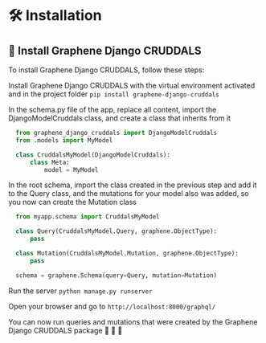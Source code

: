 # 🛠️ Installation




##   🔧 Install Graphene Django CRUDDALS

To install Graphene Django CRUDDALS, follow these steps:

Install Graphene Django CRUDDALS with the virtual environment activated and in the project folder
  `pip install graphene-django-cruddals`

In the schema.py file of the app, replace all content, import the DjangoModelCruddals class, and create a class that inherits from it

```python
  from graphene_django_cruddals import DjangoModelCruddals
  from .models import MyModel

  class CruddalsMyModel(DjangoModelCruddals):
      class Meta:
          model = MyModel
```

In the root schema, import the class created in the previous step and add it to the Query class, and the
mutations for your model also was added, so you now can create the Mutation class
```python
  from myapp.schema import CruddalsMyModel

  class Query(CruddalsMyModel.Query, graphene.ObjectType):
      pass

  class Mutation(CruddalsMyModel.Mutation, graphene.ObjectType):
      pass

  schema = graphene.Schema(query=Query, mutation=Mutation)
```

Run the server
  `python manage.py runserver`

Open your browser and go to `http://localhost:8000/graphql/`

You can now run queries and mutations that were created by the Graphene Django CRUDDALS package 🎉 🎊 🥳

